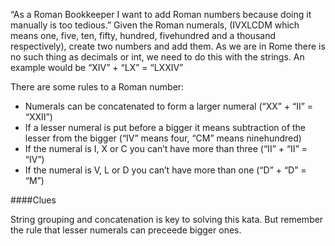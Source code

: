 “As a Roman Bookkeeper I want to add Roman numbers because doing it manually is too tedious.” Given the Roman numerals, (IVXLCDM which means one, five, ten, fifty, hundred, fivehundred and a thousand respectively), create two numbers and add them. As we are in Rome there is no such thing as decimals or int, we need to do this with the strings. An example would be “XIV” + “LX” = “LXXIV”

There are some rules to a Roman number:

 - Numerals can be concatenated to form a larger numeral (“XX” + “II” = “XXII”)
 - If a lesser numeral is put before a bigger it means subtraction of the lesser from the bigger (“IV” means four, “CM” means ninehundred)
 - If the numeral is I, X or C you can’t have more than three (“II” + “II” = “IV”)
 - If the numeral is V, L or D you can’t have more than one (“D” + “D” = “M”)

####Clues

String grouping and concatenation is key to solving this kata. But remember the rule that lesser numerals can preceede bigger ones.
